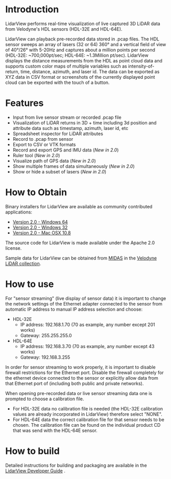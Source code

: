 # Introduction

LidarView performs real-time visualization of live captured 3D LiDAR data
from Velodyne's HDL sensors (HDL-32E and HDL-64E).

LidarView can playback pre-recorded data stored in .pcap files. The HDL
sensor sweeps an array of lasers (32 or 64) 360&deg; and a vertical field of
view of 40&deg;/26&deg; with 5-20Hz and captures about a million points per
second (HDL-32E: ~700,000pt/sec; HDL-64E: ~1.3Million pt/sec).
LidarView displays the distance measurements from the HDL as point cloud
data and supports custom color maps of multiple variables such as
intensity-of-return, time, distance, azimuth, and laser id. The data can
be exported as XYZ data in CSV format or screenshots of the currently
displayed point cloud can be exported with the touch of a button.

# Features

-   Input from live sensor stream or recorded .pcap file
-   Visualization of LiDAR returns in 3D + time including 3d position
    and attribute data such as timestamp, azimuth, laser id, etc
-   Spreadsheet inspector for LiDAR attributes
-   Record to .pcap from sensor
-   Export to CSV or VTK formats
-   Record and export GPS and IMU data (*New in 2.0*)
-   Ruler tool (*New in 2.0*)
-   Visualize path of GPS data (*New in 2.0*)
-   Show multiple frames of data simultaneously (*New in 2.0*)
-   Show or hide a subset of lasers (*New in 2.0*)

# How to Obtain

Binary installers for LidarView are available as community contributed
applications:

* [Version 2.0 - Windows 64](http://www.paraview.org/paraview-downloads/download.php?submit=Download&version=v4.1&type=app&os=win64&downloadFile=LidarView-2.0.0-31032014-Windows-64bit.exe)
* [Version 2.0 - Windows 32](http://www.paraview.org/paraview-downloads/download.php?submit=Download&version=v4.1&type=app&os=win32&downloadFile=LidarView-2.0.0-31032014-Windows-32bit.exe)
* [Version 2.0 - Mac OSX 10.8](http://www.paraview.org/paraview-downloads/download.php?submit=Download&version=v4.1&type=app&os=osx&downloadFile=LidarView-2.0.0-31032014-Darwin-64bit.dmg)

The source code for LidarView is made available under the Apache 2.0
license.

Sample data for LidarView can be obtained from
[MIDAS](http://www.midasplatform.org/) in the
[Velodyne LiDAR
collection](http://midas3.kitware.com/midas/community/29).

# How to use

For "sensor streaming" (live display of sensor data) it
is important to change the network settings of the Ethernet adapter
connected to the sensor from automatic IP address to manual IP address
selection and choose:

* HDL-32E
  * IP address: 192.168.1.70 (70 as example, any number except 201 works)
  * Gateway: 255.255.255.0
* HDL-64E
  * IP address: 192.168.3.70 (70 as example, any number except 43 works)
  * Gateway: 192.168.3.255

In order for sensor streaming to work properly, it is important to
disable firewall restrictions for the Ethernet port. Disable the
firewall completely for the ethernet device connected to the sensor or
explicitly allow data from that Ethernet port of (including both public
and private networks).

When opening pre-recorded data or live sensor streaming data one is
prompted to choose a calibration file.

* For HDL-32E data no calibration
file is needed (the HDL-32E calibration values are already incorporated
in LidarView) therefore select "NONE".
* For HDL-64E data the correct
calibration file for that sensor needs to be chosen. The calibration
file can be found on the individual product CD that was send with the
HDL-64E sensor.

# How to build

Detailed instructions for building and packaging are available in the
[LidarView Developer Guide](Documentation/LidarView_Developer_Guide.md) .
